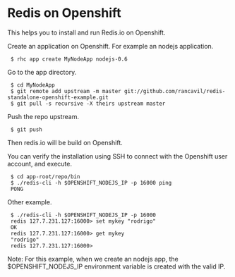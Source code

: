 Redis on Openshift
==================

This helps you to install and run Redis.io on Openshift.

Create an application on Openshift. For example an nodejs application.

     $ rhc app create MyNodeApp nodejs-0.6

Go to the app directory.

     $ cd MyNodeApp
     $ git remote add upstream -m master git://github.com/rancavil/redis-standalone-openshift-example.git
     $ git pull -s recursive -X theirs upstream master

Push the repo upstream.

     $ git push

Then redis.io will be build on Openshift.

You can verify the installation using SSH to connect with the Openshift user account, and  execute.

     $ cd app-root/repo/bin
     $ ./redis-cli -h $OPENSHIFT_NODEJS_IP -p 16000 ping
     PONG

Other example.

     $ ./redis-cli -h $OPENSHIFT_NODEJS_IP -p 16000
     redis 127.7.231.127:16000> set mykey "rodrigo"
     OK
     redis 127.7.231.127:16000> get mykey
     "rodrigo"
     redis 127.7.231.127:16000> 
     
Note: For this example, when we create an nodejs app, the $OPENSHIFT_NODEJS_IP environment variable is created with the valid IP.

